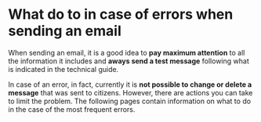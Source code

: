 # What do to in case of errors when sending an email

When sending an email, it is a good idea to **pay maximum attention** to all the information it includes and **aways send a test message** following what is indicated in the technical guide.

In case of an error, in fact, currently it is **not possible to change or delete a message** that was sent to citizens. However, there are actions you can take to limit the problem. The following pages contain information on what to do in the case of the most frequent errors.
